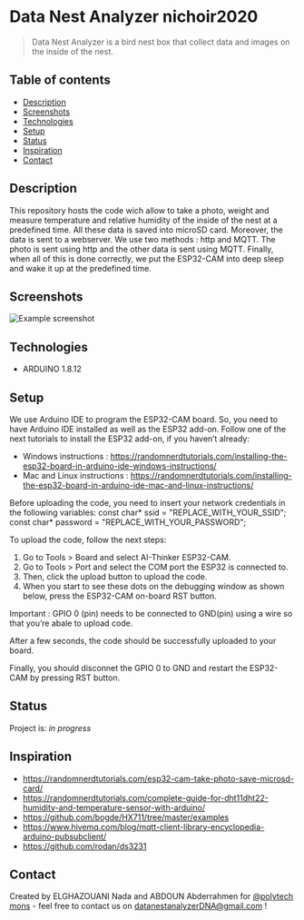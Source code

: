 # Data Nest Analyzer nichoir2020
> Data Nest Analyzer is a bird nest box that collect data and images on the inside of the nest.

## Table of contents
* [Description](#Description)
* [Screenshots](#screenshots)
* [Technologies](#technologies)
* [Setup](#setup)
* [Status](#status)
* [Inspiration](#inspiration)
* [Contact](#contact)

## Description
This repository hosts the code wich allow to take a photo, weight and measure temperature and relative humidity of the inside of the nest at a predefined time. All these data is saved into microSD card. Moreover, the data is sent to a webserver. We use two methods : http and MQTT. The photo is sent using http and the other data is sent using MQTT. Finally, when all of this is done correctly, we put the ESP32-CAM into deep sleep and wake it up at the predefined time.
## Screenshots
![Example screenshot](./img/screenshot.png)

## Technologies
* ARDUINO 1.8.12

## Setup
We use Arduino IDE to program the ESP32-CAM board. So, you need to have Arduino IDE installed as well as the ESP32 add-on. 
Follow one of the next tutorials to install the ESP32 add-on, if you haven’t already:
 * Windows instructions : https://randomnerdtutorials.com/installing-the-esp32-board-in-arduino-ide-windows-instructions/
 * Mac and Linux instructions : https://randomnerdtutorials.com/installing-the-esp32-board-in-arduino-ide-mac-and-linux-instructions/

Before uploading the code, you need to insert your network credentials in the following variables:
const char* ssid = "REPLACE_WITH_YOUR_SSID";
const char* password = "REPLACE_WITH_YOUR_PASSWORD";

To upload the code, follow the next steps:
1) Go to Tools > Board and select AI-Thinker ESP32-CAM.
2) Go to Tools > Port and select the COM port the ESP32 is connected to.
3) Then, click the upload button to upload the code.
4) When you start to see these dots on the debugging window as shown below, press the ESP32-CAM on-board RST button.

Important : GPIO 0 (pin) needs to be connected to GND(pin) using a wire so that you’re abale to upload code.

After a few seconds, the code should be successfully uploaded to your board.

Finally, you should disconnet the GPIO 0 to GND and restart the ESP32-CAM by pressing RST button.





## Status
Project is: _in progress_

## Inspiration
* https://randomnerdtutorials.com/esp32-cam-take-photo-save-microsd-card/
* https://randomnerdtutorials.com/complete-guide-for-dht11dht22-humidity-and-temperature-sensor-with-arduino/
* https://github.com/bogde/HX711/tree/master/examples
* https://www.hivemq.com/blog/mqtt-client-library-encyclopedia-arduino-pubsubclient/
* https://github.com/rodan/ds3231


## Contact
Created by ELGHAZOUANI Nada and ABDOUN Abderrahmen for [@polytech mons](https://web.umons.ac.be/fpms/fr/) - feel free to contact us on datanestanalyzerDNA@gmail.com !
